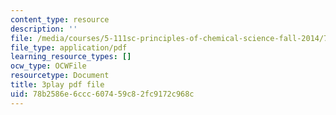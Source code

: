 ```yaml
---
content_type: resource
description: ''
file: /media/courses/5-111sc-principles-of-chemical-science-fall-2014/78b2586e6ccc607459c82fc9172c968c_kO0VmaLkgj8.pdf
file_type: application/pdf
learning_resource_types: []
ocw_type: OCWFile
resourcetype: Document
title: 3play pdf file
uid: 78b2586e-6ccc-6074-59c8-2fc9172c968c
---
```

